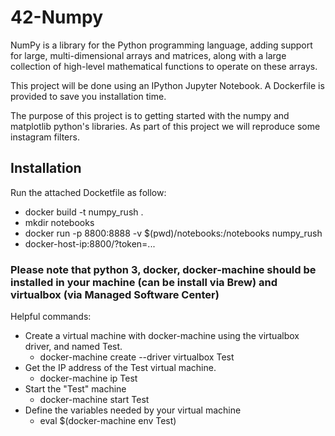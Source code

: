 # 42-Numpy

NumPy is a library for the Python programming language, adding support for large, multi-dimensional arrays and matrices, along with a large collection of high-level mathematical functions to operate on these arrays.

This project will be done using an IPython Jupyter Notebook. A Dockerfile is provided to save you installation time. 

The purpose of this project is to getting started with the numpy and matplotlib python's libraries. As part of this project we will reproduce some instagram filters.


## Installation

Run the attached Docketfile as follow:
* docker build -t numpy_rush .
* mkdir notebooks
* docker run -p 8800:8888 -v $(pwd)/notebooks:/notebooks numpy_rush
* docker-host-ip:8800/?token=...
 
### Please note that python 3, docker, docker-machine should be installed in your machine (can be install via Brew) and virtualbox (via Managed Software Center)

Helpful commands:
* Create a virtual machine with docker-machine using the virtualbox driver, and named Test.
  - docker-machine create --driver virtualbox Test
* Get the IP address of the Test virtual machine.
  - docker-machine ip Test
* Start the "Test" machine
  - docker-machine start Test
* Define the variables needed by your virtual machine 
  - eval $(docker-machine env Test)
